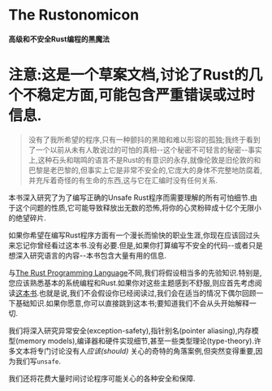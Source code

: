 # The Rustonomicon

#### 高级和不安全Rust编程的黑魔法

# 注意:这是一个草案文档,讨论了Rust的几个不稳定方面,可能包含严重错误或过时信息.

> 没有了我所希望的程序,只有一种颤抖的黑暗和难以形容的孤独;我终于看到了一个以前从未有人敢说过的可怕的真相--这个秘密不可轻言的秘密--事实上,这种石头和喘鸣的语言不是Rust的有意识的永存,就像伦敦是旧伦敦的和巴黎是老巴黎的,但事实上它是非常不安全的,它庞大的身体不完整地防腐着,并充斥着奇怪的有生命的东西,这与它在汇编时没有任何关系.

本书深入研究了为了编写正确的Unsafe Rust程序而需要理解的所有可怕细节.由于这个问题的性质,它可能导致释放出无数的恐怖,将你的心灵粉碎成十亿个无限小的绝望碎片.

如果你希望在编写Rust程序方面有一个漫长而愉快的职业生涯,你现在应该回过头来忘记你曾经看过这本书.没有必要.但是,如果你打算编写不安全的代码--或者只是想深入研究语言的内容--本书包含大量有用的信息.

与[The Rust Programming Language](https://github.com/rust-lang-nursery/nomicon/blob/master/book/index.html)不同,我们将假设相当多的先验知识.特别是,您应该熟悉基本的系统编程和Rust.如果你对这些主题感到不舒服,则应首先考虑阅读[这本书](https://doc.rust-lang.org/book/index.html).也就是说,我们不会假设你已经阅读过,我们会在适当的情况下偶尔回顾一下基础知识.如果你愿意,你可以直接跳到这本书;要知道我们不会从头开始解释一切.

我们将深入研究异常安全(exception-safety),指针别名(pointer aliasing),内存模型(memory models),编译器和硬件实现细节,甚至一些类型理论(type-theory).许多文本将专门讨论没有人*应该(should)* 关心的奇特的角落案例,但突然变得重要,因为我们写`unsafe`.

我们还将花费大量时间讨论程序可能关心的各种安全和保障.

